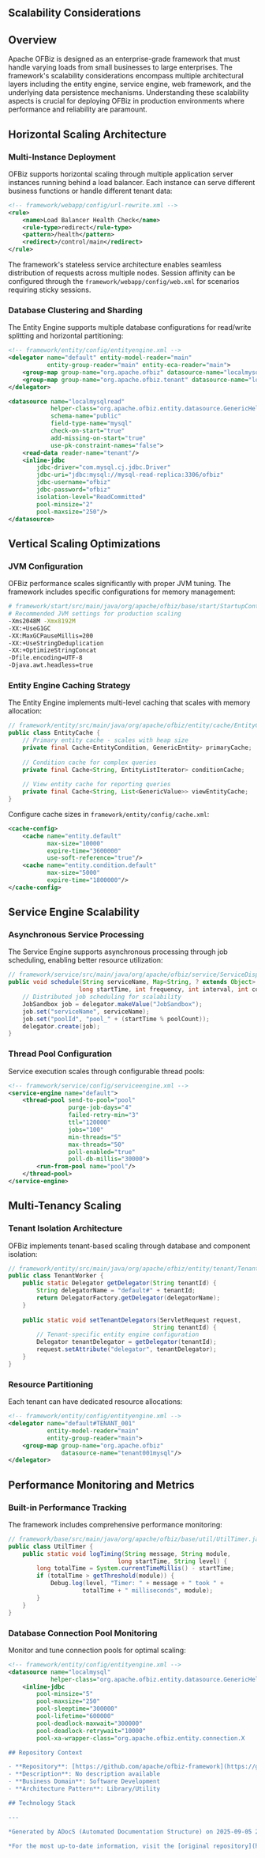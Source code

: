 ## Scalability Considerations

## Overview

Apache OFBiz is designed as an enterprise-grade framework that must handle varying loads from small businesses to large enterprises. The framework's scalability considerations encompass multiple architectural layers including the entity engine, service engine, web framework, and the underlying data persistence mechanisms. Understanding these scalability aspects is crucial for deploying OFBiz in production environments where performance and reliability are paramount.

## Horizontal Scaling Architecture

### Multi-Instance Deployment

OFBiz supports horizontal scaling through multiple application server instances running behind a load balancer. Each instance can serve different business functions or handle different tenant data:

```xml
<!-- framework/webapp/config/url-rewrite.xml -->
<rule>
    <name>Load Balancer Health Check</name>
    <rule-type>redirect</rule-type>
    <pattern>/health</pattern>
    <redirect>/control/main</redirect>
</rule>
```

The framework's stateless service architecture enables seamless distribution of requests across multiple nodes. Session affinity can be configured through the `framework/webapp/config/web.xml` for scenarios requiring sticky sessions.

### Database Clustering and Sharding

The Entity Engine supports multiple database configurations for read/write splitting and horizontal partitioning:

```xml
<!-- framework/entity/config/entityengine.xml -->
<delegator name="default" entity-model-reader="main" 
           entity-group-reader="main" entity-eca-reader="main">
    <group-map group-name="org.apache.ofbiz" datasource-name="localmysql"/>
    <group-map group-name="org.apache.ofbiz.tenant" datasource-name="localmysqlread"/>
</delegator>

<datasource name="localmysqlread"
            helper-class="org.apache.ofbiz.entity.datasource.GenericHelperDAO"
            schema-name="public"
            field-type-name="mysql"
            check-on-start="true"
            add-missing-on-start="true"
            use-pk-constraint-names="false">
    <read-data reader-name="tenant"/>
    <inline-jdbc
        jdbc-driver="com.mysql.cj.jdbc.Driver"
        jdbc-uri="jdbc:mysql://mysql-read-replica:3306/ofbiz"
        jdbc-username="ofbiz"
        jdbc-password="ofbiz"
        isolation-level="ReadCommitted"
        pool-minsize="2"
        pool-maxsize="250"/>
</datasource>
```

## Vertical Scaling Optimizations

### JVM Configuration

OFBiz performance scales significantly with proper JVM tuning. The framework includes specific configurations for memory management:

```bash
# framework/start/src/main/java/org/apache/ofbiz/base/start/StartupControlPanel.java
# Recommended JVM settings for production scaling
-Xms2048M -Xmx8192M
-XX:+UseG1GC
-XX:MaxGCPauseMillis=200
-XX:+UseStringDeduplication
-XX:+OptimizeStringConcat
-Dfile.encoding=UTF-8
-Djava.awt.headless=true
```

### Entity Engine Caching Strategy

The Entity Engine implements multi-level caching that scales with memory allocation:

```java
// framework/entity/src/main/java/org/apache/ofbiz/entity/cache/EntityCache.java
public class EntityCache {
    // Primary entity cache - scales with heap size
    private final Cache<EntityCondition, GenericEntity> primaryCache;
    
    // Condition cache for complex queries
    private final Cache<String, EntityListIterator> conditionCache;
    
    // View entity cache for reporting queries
    private final Cache<String, List<GenericValue>> viewEntityCache;
}
```

Configure cache sizes in `framework/entity/config/cache.xml`:

```xml
<cache-config>
    <cache name="entity.default" 
           max-size="10000" 
           expire-time="3600000"
           use-soft-reference="true"/>
    <cache name="entity.condition.default" 
           max-size="5000" 
           expire-time="1800000"/>
</cache-config>
```

## Service Engine Scalability

### Asynchronous Service Processing

The Service Engine supports asynchronous processing through job scheduling, enabling better resource utilization:

```java
// framework/service/src/main/java/org/apache/ofbiz/service/ServiceDispatcher.java
public void schedule(String serviceName, Map<String, ? extends Object> context, 
                    long startTime, int frequency, int interval, int count) {
    // Distributed job scheduling for scalability
    JobSandbox job = delegator.makeValue("JobSandbox");
    job.set("serviceName", serviceName);
    job.set("poolId", "pool_" + (startTime % poolCount));
    delegator.create(job);
}
```

### Thread Pool Configuration

Service execution scales through configurable thread pools:

```xml
<!-- framework/service/config/serviceengine.xml -->
<service-engine name="default">
    <thread-pool send-to-pool="pool"
                 purge-job-days="4"
                 failed-retry-min="3"
                 ttl="120000"
                 jobs="100"
                 min-threads="5"
                 max-threads="50"
                 poll-enabled="true"
                 poll-db-millis="30000">
        <run-from-pool name="pool"/>
    </thread-pool>
</service-engine>
```

## Multi-Tenancy Scaling

### Tenant Isolation Architecture

OFBiz implements tenant-based scaling through database and component isolation:

```java
// framework/entity/src/main/java/org/apache/ofbiz/entity/tenant/TenantWorker.java
public class TenantWorker {
    public static Delegator getDelegator(String tenantId) {
        String delegatorName = "default#" + tenantId;
        return DelegatorFactory.getDelegator(delegatorName);
    }
    
    public static void setTenantDelegators(ServletRequest request, 
                                         String tenantId) {
        // Tenant-specific entity engine configuration
        Delegator tenantDelegator = getDelegator(tenantId);
        request.setAttribute("delegator", tenantDelegator);
    }
}
```

### Resource Partitioning

Each tenant can have dedicated resource allocations:

```xml
<!-- framework/entity/config/entityengine.xml -->
<delegator name="default#TENANT_001" 
           entity-model-reader="main" 
           entity-group-reader="main">
    <group-map group-name="org.apache.ofbiz" 
               datasource-name="tenant001mysql"/>
</delegator>
```

## Performance Monitoring and Metrics

### Built-in Performance Tracking

The framework includes comprehensive performance monitoring:

```java
// framework/base/src/main/java/org/apache/ofbiz/base/util/UtilTimer.java
public class UtilTimer {
    public static void logTiming(String message, String module, 
                               long startTime, String level) {
        long totalTime = System.currentTimeMillis() - startTime;
        if (totalTime > getThreshold(module)) {
            Debug.log(level, "Timer: " + message + " took " + 
                     totalTime + " milliseconds", module);
        }
    }
}
```

### Database Connection Pool Monitoring

Monitor and tune connection pools for optimal scaling:

```xml
<!-- framework/entity/config/entityengine.xml -->
<datasource name="localmysql" 
            helper-class="org.apache.ofbiz.entity.datasource.GenericHelperDAO">
    <inline-jdbc
        pool-minsize="5"
        pool-maxsize="250"
        pool-sleeptime="300000"
        pool-lifetime="600000"
        pool-deadlock-maxwait="300000"
        pool-deadlock-retrywait="10000"
        pool-xa-wrapper-class="org.apache.ofbiz.entity.connection.X

## Repository Context

- **Repository**: [https://github.com/apache/ofbiz-framework](https://github.com/apache/ofbiz-framework)
- **Description**: No description available
- **Business Domain**: Software Development
- **Architecture Pattern**: Library/Utility

## Technology Stack

---

*Generated by ADocS (Automated Documentation Structure) on 2025-09-05 23:44:25*

*For the most up-to-date information, visit the [original repository](https://github.com/apache/ofbiz-framework)*